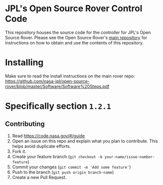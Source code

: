# JPL's Open Source Rover Control Code
This repository houses the source code for the controller for JPL's Open Source Rover.  Please see the Open Source Rover's [main repository](https://github.com/nasa-jpl/open-source-rover) for instructions on how to obtain and use the contents of this repository.

# Installing

Make sure to read the install instructions on the main rover repo: https://github.com/nasa-jpl/open-source-rover/blob/master/Software/Software%20Steps.pdf

Specifically section `1.2.1`
=======

## Contributing

1. Read https://code.nasa.gov/#/guide
2. Open an issue on this repo and explain what you plan to contribute. This helps avoid duplicate efforts.
3. Fork it.
4. Create your feature branch (`git checkout -b your-name/issue-number-feature`)
5. Commit your changes (`git commit -m 'Add some feature'`)
6. Push to the branch (`git push origin branch-name`)
7. Create a new Pull Request.
